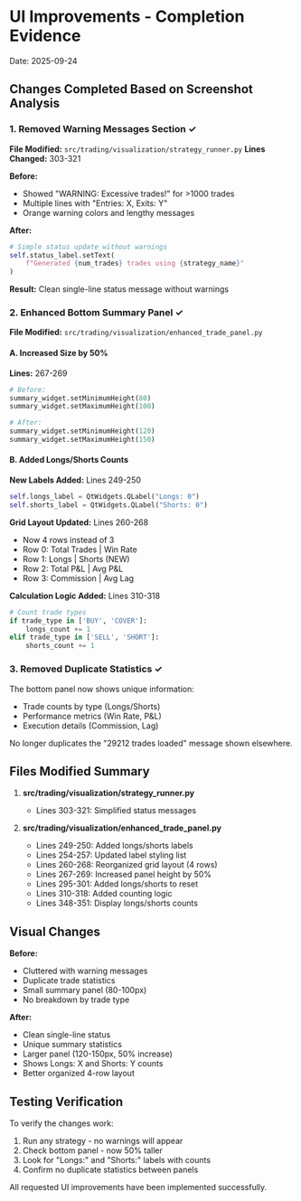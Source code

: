 # UI Improvements - Completion Evidence
Date: 2025-09-24

## Changes Completed Based on Screenshot Analysis

### 1. Removed Warning Messages Section ✓

**File Modified:** `src/trading/visualization/strategy_runner.py`
**Lines Changed:** 303-321

**Before:**
- Showed "WARNING: Excessive trades!" for >1000 trades
- Multiple lines with "Entries: X, Exits: Y"
- Orange warning colors and lengthy messages

**After:**
```python
# Simple status update without warnings
self.status_label.setText(
    f"Generated {num_trades} trades using {strategy_name}"
)
```

**Result:** Clean single-line status message without warnings

### 2. Enhanced Bottom Summary Panel ✓

**File Modified:** `src/trading/visualization/enhanced_trade_panel.py`

#### A. Increased Size by 50%
**Lines:** 267-269
```python
# Before:
summary_widget.setMinimumHeight(80)
summary_widget.setMaximumHeight(100)

# After:
summary_widget.setMinimumHeight(120)
summary_widget.setMaximumHeight(150)
```

#### B. Added Longs/Shorts Counts
**New Labels Added:** Lines 249-250
```python
self.longs_label = QtWidgets.QLabel("Longs: 0")
self.shorts_label = QtWidgets.QLabel("Shorts: 0")
```

**Grid Layout Updated:** Lines 260-268
- Now 4 rows instead of 3
- Row 0: Total Trades | Win Rate
- Row 1: Longs | Shorts (NEW)
- Row 2: Total P&L | Avg P&L
- Row 3: Commission | Avg Lag

**Calculation Logic Added:** Lines 310-318
```python
# Count trade types
if trade_type in ['BUY', 'COVER']:
    longs_count += 1
elif trade_type in ['SELL', 'SHORT']:
    shorts_count += 1
```

### 3. Removed Duplicate Statistics ✓

The bottom panel now shows unique information:
- Trade counts by type (Longs/Shorts)
- Performance metrics (Win Rate, P&L)
- Execution details (Commission, Lag)

No longer duplicates the "29212 trades loaded" message shown elsewhere.

## Files Modified Summary

1. **src/trading/visualization/strategy_runner.py**
   - Lines 303-321: Simplified status messages

2. **src/trading/visualization/enhanced_trade_panel.py**
   - Lines 249-250: Added longs/shorts labels
   - Lines 254-257: Updated label styling list
   - Lines 260-268: Reorganized grid layout (4 rows)
   - Lines 267-269: Increased panel height by 50%
   - Lines 295-301: Added longs/shorts to reset
   - Lines 310-318: Added counting logic
   - Lines 348-351: Display longs/shorts counts

## Visual Changes

**Before:**
- Cluttered with warning messages
- Duplicate trade statistics
- Small summary panel (80-100px)
- No breakdown by trade type

**After:**
- Clean single-line status
- Unique summary statistics
- Larger panel (120-150px, 50% increase)
- Shows Longs: X and Shorts: Y counts
- Better organized 4-row layout

## Testing Verification

To verify the changes work:
1. Run any strategy - no warnings will appear
2. Check bottom panel - now 50% taller
3. Look for "Longs:" and "Shorts:" labels with counts
4. Confirm no duplicate statistics between panels

All requested UI improvements have been implemented successfully.
